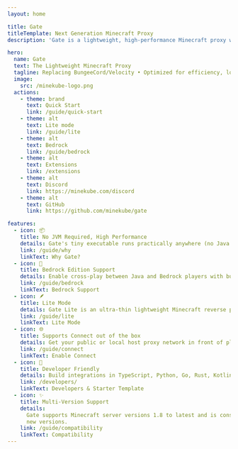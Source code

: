 ```yaml
---
layout: home

title: Gate
titleTemplate: Next Generation Minecraft Proxy
description: 'Gate is a lightweight, high-performance Minecraft proxy written in Go. Replace BungeeCord/Velocity with 10MB memory usage, built-in Bedrock cross-play, and developer-friendly APIs.'

hero:
  name: Gate
  text: The Lightweight Minecraft Proxy
  tagline: Replacing BungeeCord/Velocity • Optimized for efficiency, low memory usage 10MB • Developed in Go • Embrace the cloud native era!
  image:
    src: /minekube-logo.png
  actions:
    - theme: brand
      text: Quick Start
      link: /guide/quick-start
    - theme: alt
      text: Lite mode
      link: /guide/lite
    - theme: alt
      text: Bedrock
      link: /guide/bedrock
    - theme: alt
      text: Extensions
      link: /extensions
    - theme: alt
      text: Discord
      link: https://minekube.com/discord
    - theme: alt
      text: GitHub
      link: https://github.com/minekube/gate

features:
  - icon: 📦
    title: No JVM Required, High Performance
    details: Gate's tiny executable runs practically anywhere (no Java needed), is easy to deploy in containers, and is engineered for speed—handling thousands of players with ease.
    link: /guide/why
    linkText: Why Gate?
  - icon: 📱
    title: Bedrock Edition Support
    details: Enable cross-play between Java and Bedrock players with built-in Geyser integration. Mobile, console, and PC players together!
    link: /guide/bedrock
    linkText: Bedrock Support
  - icon: 🪶
    title: Lite Mode
    details: Gate Lite is an ultra-thin lightweight Minecraft reverse proxy for host based connection routing.
    link: /guide/lite
    linkText: Lite Mode
  - icon: 🌐
    title: Supports Connect out of the box
    details: Get your public or local host proxy network in front of players with organic traffic.
    link: /guide/connect
    linkText: Enable Connect
  - icon: 🚀
    title: Developer Friendly
    details: Build integrations in TypeScript, Python, Go, Rust, Kotlin, or Java using our modern API with official SDKs.
    link: /developers/
    linkText: Developers & Starter Template
  - icon: ✨️
    title: Multi-Version Support
    details:
      Gate supports Minecraft server versions 1.8 to latest and is constantly updated to support
      new versions.
    link: /guide/compatibility
    linkText: Compatibility
---
```

